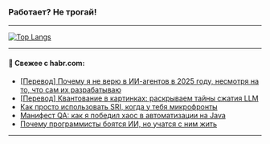 ### Работает? Не трогай!

---
<!--
#### 🛠️ Technical stack:

![Java](https://img.shields.io/badge/Java-informational?logo=Oracle&style=flat&logoColor=white&color=FF4500)
![Kotlin](https://img.shields.io/badge/Kotlin-informational?logo=Kotlin&style=flat&logoColor=white&color=774D97)
![TS](https://img.shields.io/badge/TypeScript-informational?logo=typeScript&style=flat&logoColor=black&color=017acc)
![Python](https://img.shields.io/badge/Python-informational?logo=Python&style=flat&logoColor=black&color=ffdd54) <br>
![Spring](https://img.shields.io/badge/Spring-informational?logo=Spring&style=flat&logoColor=white&color=6DB33F) 
![SpringBoot](https://img.shields.io/badge/SpringBoot-informational?logo=SpringBoot&style=flat&logoColor=white&color=6DB33F)
![Nest](https://img.shields.io/badge/NestJS-informational?logo=NestJS&style=flat&logoColor=white&color=E0234E) 
![NodeJS](https://img.shields.io/badge/NodeJS-informational?logo=node.js&style=flat&logoColor=white&color=70A760)<br>
![PostgreSQL](https://img.shields.io/badge/PostgreSQL-informational?logo=PostgreSQL&style=flat&logoColor=white&color=DAA520)
![MongoDB](https://img.shields.io/badge/MongoDB-informational?logo=MongoDB&style=flat&logoColor=white&color=870000)
![Apache](https://img.shields.io/badge/Apache-informational?logo=apache&style=flat&logoColor=white&color=f74e28)

___ 
-->

<!--- #### 🛠️ : --->

[![Top Langs](https://github-readme-stats-82jvfl3w3-advtsettinggmailcoms-projects.vercel.app/api/top-langs/?username=zloylis&langs_count=10&hide_title=true&title_color=e6edf3&size_weight=0.5&count_weight=0.5&layout=compact&hide_progress=true&hide_border=true&theme=dracula&hide=css,makefile,cmake)](https://github.com/zloylis)

<!---


####  :octocat:&nbsp;&nbsp; Статистика:

![GitHub stats](https://github-readme-stats-u2qms2cxw-advtsettinggmailcoms-projects.vercel.app/api?username=zloylis&show_icons=true&hide_border=true&theme=dracula&title_color=e6edf3&include_all_commits=true&count_private=true&hide_rank=false&hide_title=true&rank_icon=github)
-->
---

#### 💬 Свежее с habr.com:

<!-- BLOG-POST-LIST:START -->
- [[Перевод] Почему я не верю в ИИ-агентов в 2025 году, несмотря на то, что сам их разрабатываю](https://habr.com/ru/articles/950072/?utm_source=habrahabr&utm_medium=rss&utm_campaign=950072)
- [[Перевод] Квантование в картинках: раскрываем тайны сжатия LLM](https://habr.com/ru/companies/wunderfund/articles/950118/?utm_source=habrahabr&utm_medium=rss&utm_campaign=950118)
- [Как просто использовать SRI, когда у тебя микрофронты](https://habr.com/ru/companies/alfa/articles/940324/?utm_source=habrahabr&utm_medium=rss&utm_campaign=940324)
- [Манифест QA: как я победил хаос в автоматизации на Java](https://habr.com/ru/articles/948768/?utm_source=habrahabr&utm_medium=rss&utm_campaign=948768)
- [Почему программисты боятся ИИ, но учатся с ним жить](https://habr.com/ru/articles/950208/?utm_source=habrahabr&utm_medium=rss&utm_campaign=950208)
<!-- BLOG-POST-LIST:END -->

---
